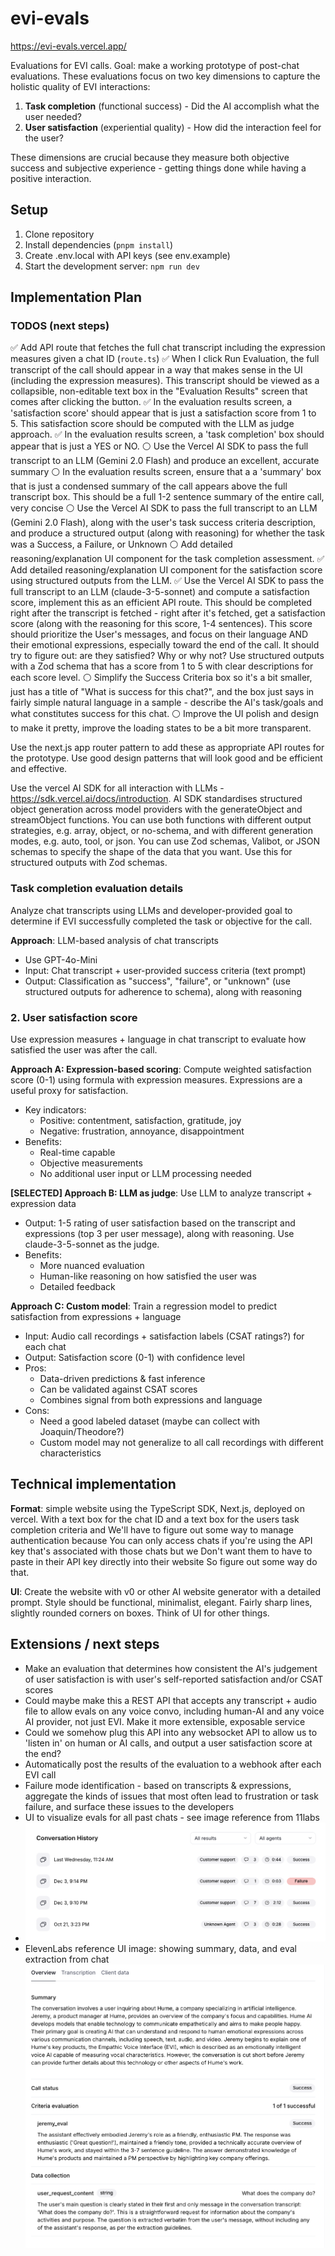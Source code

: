 # evi-evals

https://evi-evals.vercel.app/

Evaluations for EVI calls. Goal: make a working prototype of post-chat evaluations. These evaluations focus on two key dimensions to capture the holistic quality of EVI interactions:

1. **Task completion** (functional success) - Did the AI accomplish what the user needed?
2. **User satisfaction** (experiential quality) - How did the interaction feel for the user?

These dimensions are crucial because they measure both objective success and subjective experience - getting things done while having a positive interaction.

## Setup

1. Clone repository
2. Install dependencies (`pnpm install`)
3. Create .env.local with API keys (see env.example)
4. Start the development server: `npm run dev`

## Implementation Plan

### TODOS (next steps)

✅ Add API route that fetches the full chat transcript including the expression measures given a chat ID (`route.ts`)
✅ When I click Run Evaluation, the full transcript of the call should appear in a way that makes sense in the UI (including the expression measures). This transcript should be viewed as a collapsible, non-editable text box in the "Evaluation Results" screen that comes after clicking the button.
✅ In the evaluation results screen, a 'satisfaction score' should appear that is just a satisfaction score from 1 to 5. This satisfaction score should be computed with the LLM as judge approach.
✅ In the evaluation results screen, a 'task completion' box should appear that is just a YES or NO.
⚪ Use the Vercel AI SDK to pass the full transcript to an LLM (Gemini 2.0 Flash) and produce an excellent, accurate summary
⚪ In the evaluation results screen, ensure that a a 'summary' box that is just a condensed summary of the call appears above the full transcript box. This should be a full 1-2 sentence summary of the entire call, very concise
⚪ Use the Vercel AI SDK to pass the full transcript to an LLM (Gemini 2.0 Flash), along with the user's task success criteria description, and produce a structured output (along with reasoning) for whether the task was a Success, a Failure, or Unknown
⚪ Add detailed reasoning/explanation UI component for the task completion assessment.
✅ Add detailed reasoning/explanation UI component for the satisfaction score using structured outputs from the LLM.
✅ Use the Vercel AI SDK to pass the full transcript to an LLM (claude-3-5-sonnet) and compute a satisfaction score, implement this as an efficient API route. This should be completed right after the transcript is fetched - right after it's fetched, get a satisfaction score (along with the reasoning for this score, 1-4 sentences). This score should prioritize the User's messages, and focus on their language AND their emotional expressions, especially toward the end of the call. It should try to figure out: are they satisfied? Why or why not? Use structured outputs with a Zod schema that has a score from 1 to 5 with clear descriptions for each score level.
⚪ Simplify the Success Criteria box so it's a bit smaller, just has a title of "What is success for this chat?", and the box just says in fairly simple natural language in a sample - describe the AI's task/goals and what constitutes success for this chat.
⚪ Improve the UI polish and design to make it pretty, improve the loading states to be a bit more transparent.

Use the next.js app router pattern to add these as appropriate API routes for the prototype. Use good design patterns that will look good and be efficient and effective.

Use the vercel AI SDK for all interaction with LLMs - https://sdk.vercel.ai/docs/introduction. AI SDK standardises structured object generation across model providers with the generateObject and streamObject functions. You can use both functions with different output strategies, e.g. array, object, or no-schema, and with different generation modes, e.g. auto, tool, or json. You can use Zod schemas, Valibot, or JSON schemas to specify the shape of the data that you want. Use this for structured outputs with Zod schemas.

### Task completion evaluation details

Analyze chat transcripts using LLMs and developer-provided goal to determine if EVI successfully completed the task or objective for the call.

**Approach**: LLM-based analysis of chat transcripts

- Use GPT-4o-Mini
- Input: Chat transcript + user-provided success criteria (text prompt)
- Output: Classification as "success", "failure", or "unknown" (use structured outputs for adherence to schema), along with reasoning

### 2. User satisfaction score

Use expression measures + language in chat transcript to evaluate how satisfied the user was after the call.

**Approach A: Expression-based scoring**: Compute weighted satisfaction score (0-1) using formula with expression measures. Expressions are a useful proxy for satisfaction.

- Key indicators:
  - Positive: contentment, satisfaction, gratitude, joy
  - Negative: frustration, annoyance, disappointment
- Benefits:
  - Real-time capable
  - Objective measurements
  - No additional user input or LLM processing needed

**[SELECTED] Approach B: LLM as judge**: Use LLM to analyze transcript + expression data

- Output: 1-5 rating of user satisfaction based on the transcript and expressions (top 3 per user message), along with reasoning. Use claude-3-5-sonnet as the judge.
- Benefits:
  - More nuanced evaluation
  - Human-like reasoning on how satisfied the user was
  - Detailed feedback

**Approach C: Custom model**: Train a regression model to predict satisfaction from expressions + language

- Input: Audio call recordings + satisfaction labels (CSAT ratings?) for each chat
- Output: Satisfaction score (0-1) with confidence level
- Pros:
  - Data-driven predictions & fast inference
  - Can be validated against CSAT scores
  - Combines signal from both expressions and language
- Cons:
  - Need a good labeled dataset (maybe can collect with Joaquin/Theodore?)
  - Custom model may not generalize to all call recordings with different characteristics

## Technical implementation

**Format**: simple website using the TypeScript SDK, Next.js, deployed on vercel. With a text box for the chat ID and a text box for the users task completion criteria and We'll have to figure out some way to manage authentication because You can only access chats if you're using the API key that's associated with those chats but we Don't want them to have to paste in their API key directly into their website So figure out some way do that.

**UI**: Create the website with v0 or other AI website generator with a detailed prompt. Style should be functional, minimalist, elegant. Fairly sharp lines, slightly rounded corners on boxes. Think of UI for other things.

## Extensions / next steps

- Make an evaluation that determines how consistent the AI's judgement of user satisfaction is with user's self-reported satisfaction and/or CSAT scores
- Could maybe make this a REST API that accepts any transcript + audio file to allow evals on any voice convo, including human-AI and any voice AI provider, not just EVI. Make it more extensible, exposable service
- Could we somehow plug this API into any websocket API to allow us to 'listen in' on human or AI calls, and output a user satisfaction score at the end?
- Automatically post the results of the evaluation to a webhook after each EVI call
- Failure mode identification - based on transcripts & expressions, aggregate the kinds of issues that most often lead to frustration or task failure, and surface these issues to the developers
- UI to visualize evals for all past chats - see image reference from 11labs
- ![UI for evals on past chats](<CleanShot 2024-12-10 at 18.08.49.png>)
- ElevenLabs reference UI image: showing summary, data, and eval extraction from chat ![alt text](<CleanShot 2024-12-10 at 18.09.40.png>)
